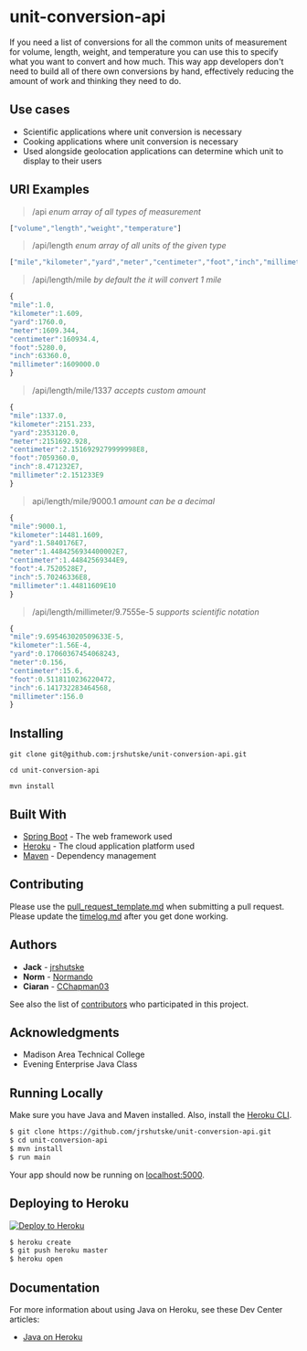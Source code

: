 # unit-conversion-api

If you need a list of conversions for all the common units of measurement for volume, length, weight, and temperature you can use this to specify what you want to convert and how much. This way app developers don't need to build all of there own conversions by hand, effectively reducing the amount of work and thinking they need to do.

## Use cases
 - Scientific applications where unit conversion is necessary
 - Cooking applications where unit conversion is necessary
 - Used alongside geolocation applications can determine which unit to display to their users

## URI Examples
> /api _enum array of all types of measurement_
```javascript
["volume","length","weight","temperature"]
```

> /api/length _enum array of all units of the given type_
```javascript
["mile","kilometer","yard","meter","centimeter","foot","inch","millimeter"]
```

> /api/length/mile  _by default the it will convert 1 mile_
```javascript
{
"mile":1.0,
"kilometer":1.609,
"yard":1760.0,
"meter":1609.344,
"centimeter":160934.4,
"foot":5280.0,
"inch":63360.0,
"millimeter":1609000.0
}
```

> /api/length/mile/1337  _accepts custom amount_
```javascript
{
"mile":1337.0,
"kilometer":2151.233,
"yard":2353120.0,
"meter":2151692.928,
"centimeter":2.1516929279999998E8,
"foot":7059360.0,
"inch":8.471232E7,
"millimeter":2.151233E9
}
```

> api/length/mile/9000.1  _amount can be a decimal_
```javascript
{
"mile":9000.1,
"kilometer":14481.1609,
"yard":1.5840176E7,
"meter":1.4484256934400002E7,
"centimeter":1.44842569344E9,
"foot":4.7520528E7,
"inch":5.70246336E8,
"millimeter":1.44811609E10
}
```

>/api/length/millimeter/9.7555e-5  _supports scientific notation_
```javascript
{
"mile":9.695463020509633E-5,
"kilometer":1.56E-4,
"yard":0.17060367454068243,
"meter":0.156,
"centimeter":15.6,
"foot":0.5118110236220472,
"inch":6.141732283464568,
"millimeter":156.0
}
```

## Installing

```
git clone git@github.com:jrshutske/unit-conversion-api.git
```
```
cd unit-conversion-api
```
```
mvn install
```

## Built With

* [Spring Boot](https://spring.io/projects/spring-boot) - The web framework used
* [Heroku](https://heroku.com/) - The cloud application platform used
* [Maven](https://maven.apache.org/) - Dependency management

## Contributing

Please use the [pull_request_template.md](/docs/pull_request_template.md) when submitting a pull request.   
Please update the [timelog.md](/docs/timelog.md) after you get done working.   


## Authors

* **Jack** - [jrshutske](https://github.com/jrshutske)
* **Norm** - [Normando](https://github.com/Normnondo)
* **Ciaran** - [CChapman03](https://github.com/CChapman03)

See also the list of [contributors](https://github.com/jrshutske/unit-conversion-api/graphs/contributors) who participated in this project.

## Acknowledgments

* Madison Area Technical College
* Evening Enterprise Java Class

## Running Locally

Make sure you have Java and Maven installed.  Also, install the [Heroku CLI](https://cli.heroku.com/).

```sh
$ git clone https://github.com/jrshutske/unit-conversion-api.git
$ cd unit-conversion-api
$ mvn install
$ run main
```

Your app should now be running on [localhost:5000](http://localhost:5000/).


## Deploying to Heroku

[![Deploy to Heroku](https://www.herokucdn.com/deploy/button.png)](https://heroku.com/deploy)

```sh
$ heroku create
$ git push heroku master
$ heroku open
```

## Documentation

For more information about using Java on Heroku, see these Dev Center articles:

- [Java on Heroku](https://devcenter.heroku.com/categories/java)

